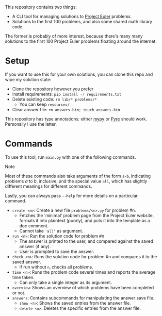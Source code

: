 This repository contains two things:
- A CLI tool for managing solutions to [Project Euler](https://projecteuler.net/) problems.
- Solutions to the first 100 problems, and also some shared math library code.

The former is probably of more interest, because there's many many solutions to the first 100 Project Euler problems floating around the internet.

# Setup

If you want to use this for your own solutions, you can clone this repo and wipe my solution state:
- Clone the repository however you prefer
- Install requirements: `pip install -r requirements.txt`
- Delete existing code: `rm lib/* problems/*`
  - You can keep `resources/`
- Clear answer file: `rm answers.bin; touch answers.bin`

This repository has type annotations; either [mypy](http://mypy-lang.org/) or [Pyre](https://pyre-check.org/docs/getting-started/) should work. Personally I use the latter.

# Commands

To use this tool, run `main.py` with one of the following commands.

> [!NOTE]
> Most of these commands also take arguments of the form `a-b`, indicating problems _a_ to _b_, inclusive, and the special value `all`, which has slightly different meanings for different commands.

Lastly, you can always pass `--help` for more details on a particular command.

- `create <n>`: Create a new file `problems/<n>.py` for problem #n.
  - Fetches the 'minimal' problem page from the Project Euler website, formats it into plaintext (poorly), and puts it into the template as a doc comment.
  - Cannot take `'all'` as argument.
- `run <n>`: Run the solution code for problem #n
  - The answer is printed to the user, and compared against the saved answer (if any).
  - User is prompted to save the answer.
- `check <n>`: Runs the solution code for problem #n and compares it to the saved answer.
  - If run without `n`, checks all problems.
- `time <n>`: Runs the problem code several times and reports the average time taken.
  - Can only take a single integer as its argument.
- `overview`: Shows an overview of which problems have been completed or not.
- `answers`: Contains subcommands for manipulating the answer save file.
  - `show <n>`: Shows the saved entries from the answer file.
  - `delete <n>`: Deletes the specific entries from the answer file.
